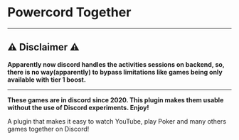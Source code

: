 # Powercord Together

---
## ⚠️ Disclaimer ⚠️
**Apparently now discord handles the activities sessions on backend, so, there is no way(apparently) to bypass limitations like games being only available with tier 1 boost.**

---
**These games are in discord since 2020. This plugin makes them usable without the use of Discord experiments. Enjoy!**

A plugin that makes it easy to watch YouTube, play Poker and many others games together on Discord!

<img src="https://i.imgur.com/s5y2pEY.gif" align="center" alt="">
